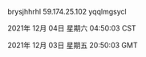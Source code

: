 brysjhhrhl 59.174.25.102 yqqlmgsycl

2021年 12月 04日 星期六 04:50:03 CST

2021年 12月 03日 星期五 20:50:03 GMT
